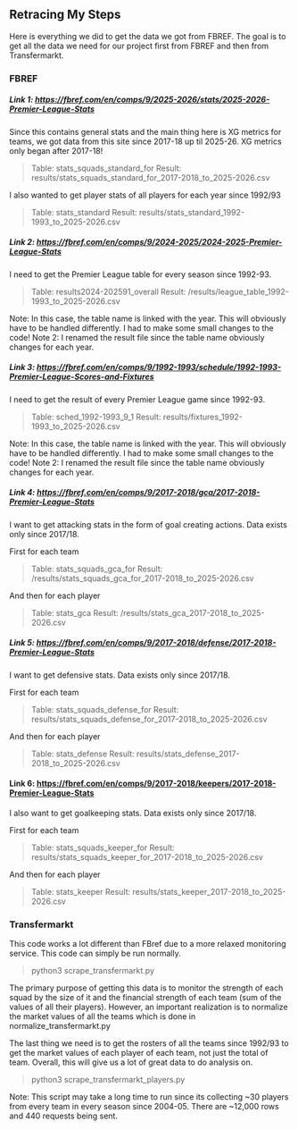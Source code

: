 ## Retracing My Steps
Here is everything we did to get the data we got from FBREF. 
The goal is to get all the data we need for our project first from FBREF and then from Transfermarkt. 

### FBREF

##### Link 1: https://fbref.com/en/comps/9/2025-2026/stats/2025-2026-Premier-League-Stats

Since this contains general stats and the main thing here is XG metrics for teams, we got data from this site since 2017-18 up til 2025-26. XG metrics only began after 2017-18!

> Table: stats_squads_standard_for
> Result: results/stats_squads_standard_for_2017-2018_to_2025-2026.csv

I also wanted to get player stats of all players for each year since 1992/93

> Table: stats_standard
> Result: results/stats_standard_1992-1993_to_2025-2026.csv

##### Link 2: https://fbref.com/en/comps/9/2024-2025/2024-2025-Premier-League-Stats
I need to get the Premier League table for every season since 1992-93. 

> Table: results2024-202591_overall
> Result: /results/league_table_1992-1993_to_2025-2026.csv

Note: In this case, the table name is linked with the year. This will obviously have to be handled differently. I had to make some small changes to the code!
Note 2: I renamed the result file since the table name obviously changes for each year.

##### Link 3: https://fbref.com/en/comps/9/1992-1993/schedule/1992-1993-Premier-League-Scores-and-Fixtures
I need to get the result of every Premier League game since 1992-93.

> Table: sched_1992-1993_9_1
> Result: results/fixtures_1992-1993_to_2025-2026.csv

Note: In this case, the table name is linked with the year. This will obviously have to be handled differently. I had to make some small changes to the code!
Note 2: I renamed the result file since the table name obviously changes for each year.

##### Link 4: https://fbref.com/en/comps/9/2017-2018/gca/2017-2018-Premier-League-Stats
I want to get attacking stats in the form of goal creating actions. 
Data exists only since 2017/18.

First for each team
> Table: stats_squads_gca_for
> Result: /results/stats_squads_gca_for_2017-2018_to_2025-2026.csv

And then for each player
> Table: stats_gca
> Result: /results/stats_gca_2017-2018_to_2025-2026.csv

##### Link 5: https://fbref.com/en/comps/9/2017-2018/defense/2017-2018-Premier-League-Stats
I want to get defensive stats.
Data exists only since 2017/18.

First for each team
> Table: stats_squads_defense_for
> Result: results/stats_squads_defense_for_2017-2018_to_2025-2026.csv

And then for each player
> Table: stats_defense
> Result: results/stats_defense_2017-2018_to_2025-2026.csv

#### Link 6: https://fbref.com/en/comps/9/2017-2018/keepers/2017-2018-Premier-League-Stats
I also want to get goalkeeping stats. 
Data exists only since 2017/18. 

First for each team
> Table: stats_squads_keeper_for
> Result: results/stats_squads_keeper_for_2017-2018_to_2025-2026.csv

And then for each player
> Table: stats_keeper
> Result: results/stats_keeper_2017-2018_to_2025-2026.csv

### Transfermarkt

This code works a lot different than FBref due to a more relaxed monitoring service. This code can simply be run normally. 

> python3 scrape_transfermarkt.py

The primary purpose of getting this data is to monitor the strength of each squad by the size of it and the financial strength of each team (sum of the values of all their players). However, an important realization is to normalize the market values of all the teams which is done in normalize_transfermarkt.py

The last thing we need is to get the rosters of all the teams since 1992/93 to get the market values of each player of each team, not just the total of team. Overall, this will give us a lot of great data to do analysis on. 

> python3 scrape_transfermarkt_players.py

Note: This script may take a long time to run since its collecting ~30 players from every team in every season since 2004-05. There are ~12,000 rows and 440 requests being sent. 